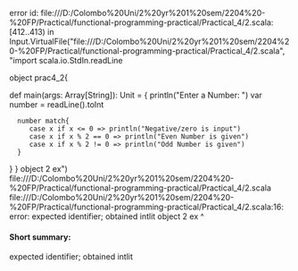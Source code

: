 error id: file:///D:/Colombo%20Uni/2%20yr%201%20sem/2204%20-%20FP/Practical/functional-programming-practical/Practical_4/2.scala:[412..413) in Input.VirtualFile("file:///D:/Colombo%20Uni/2%20yr%201%20sem/2204%20-%20FP/Practical/functional-programming-practical/Practical_4/2.scala", "import scala.io.StdIn.readLine

object prac4_2{

   def main(args: Array[String]): Unit = {
      println("Enter a Number: ")
      var number = readLine().toInt

      number match{
         case x if x <= 0 => println("Negative/zero is input")
         case x if x % 2 == 0 => println("Even Number is given")
         case x if x % 2 != 0 => println("Odd Number is given")
      }
   }
}
object 2 ex")
file:///D:/Colombo%20Uni/2%20yr%201%20sem/2204%20-%20FP/Practical/functional-programming-practical/Practical_4/2.scala
file:///D:/Colombo%20Uni/2%20yr%201%20sem/2204%20-%20FP/Practical/functional-programming-practical/Practical_4/2.scala:16: error: expected identifier; obtained intlit
object 2 ex
       ^
#### Short summary: 

expected identifier; obtained intlit